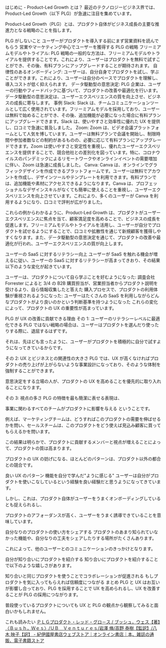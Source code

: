 はじめに - Product-Led Growth とは？
最近のテクノロジービジネス界では、Product-Led Growth（以下 PLG）が急速に注目を集めています。

Product-Led Growth（PLG）とは、プロダクト自体がビジネス成長の主要な推進力となる戦略のことを指します。

PLG がしないこと
ユーザーがプロダクトを導入する前にまず営業資料を読んでもらう
営業やマーケティング中心でユーザーを獲得する
PLG の戦略
フリーミアムモデルやトライアル: PLG 戦略の一般的な方法は、フリーミアムモデルやトライアルを提供することです。これにより、ユーザーはプロダクトを無料で試すことができ、その後、有料プランにアップグレードすることが期待されます。
自律性のあるオンボーディング: ユーザーは、自分自身でプロダクトを試し、学ぶことができます。これにより、ユーザーは自分のペースでプロダクトを理解し、導入コストが低く抑えられます。
データ駆動型の意思決定: PLG 企業は、ユーザーの行動やフィードバックに基づいて、プロダクトの改善や最適化を行います。データ駆動型の意思決定は、ユーザーエクスペリエンスの質を向上させ、ビジネスの成長に寄与します。
事例
Slack: Slack は、チームコミュニケーションツールとして広く使用されています。フリーミアムモデルを採用しており、ユーザーは無料で始めることができ、その後、追加機能が必要になった場合に有料プランにアップグレードできます。Slack は、使いやすさと効率性に優れた UX を提供し、口コミで急速に普及しました。
Zoom: Zoom は、ビデオ会議プラットフォームとして人気を博しています。ユーザーは無料プランで会議を開始し、制限時間や参加者数などの制約があるものの、必要に応じて有料プランにアップグレードできます。Zoom は使いやすさと安定性を重視し、優れたユーザーエクスペリエンスを提供することで、競合他社との差別化を図っています。特に、コロナウイルスのパンデミックによるリモートワークやオンラインイベントの需要増加に伴い、Zoom は急速に成長しました。
Canva: Canva は、オンラインでグラフィックデザインを作成できるプラットフォームです。ユーザーは無料でアカウントを作成し、デザインツールやテンプレートを利用できます。有料プランでは、追加機能や素材にアクセスできるようになります。Canva は、プロフェッショナルなデザインスキルがなくても簡単に使えることを重視し、ユーザーエクスペリエンスを向上させています。これにより、多くのユーザーが Canva を利用するようになり、口コミで評判が広がりました。

これらの例からわかるように、Product-Led Growth は、プロダクトがユーザーエクスペリエンスに焦点を当て、顧客満足度を高めることで、ビジネスの成長を促進します。フリーミアムモデルやトライアルを活用し、ユーザーが自分でプロダクトを試せるようにすることで、口コミや拡散性を通じて新規顧客を獲得しやすくなります。また、データ駆動型の意思決定を通じて、プロダクトの改善や最適化が行われ、ユーザーエクスペリエンスの質が向上します。

ユーザーの SaaS に対するリテラシー向上
ユーザーが SaaS を触れる機会が増えるに従い、ユーザーの SaaS に対するリテラシーが高まってきおり、その結果以下のような変化が起きています。

ユーザーは、プロダクトについて自ら学ぶことを好むようになった: 調査会社 Forrester によると 3/4 の B2B 購買担当が、営業担当者からプロダクト説明を受けるより、自ら情報収集したと答えた
購入プロセスで、プロダクトの利用体験が重視されるようになった: ユーザーはたくさんの SaaS を利用しながらどんなプロダクトがより良いのかという判断基準を持つようになった
これらの変化によって、プロダクトの UX の重要性が高まっています。

PLG が UX の改善に貢献できる理由
その 1: ユーザーのリテラシーレベルに最適化できる
PLG ではない戦略の場合は、ユーザーはプロダクトを選んだり使ったりする際に、退屈するはずです。

それは、先ほども言ったように、ユーザーがプロダクトを積極的に自分で試すようになってきているからです。

その 2: UX とビジネスとの関連性の大きさ
PLG では、UX が高くなければプロダクトの売り上げが上がらないような事業設計になっており、そのような体制を強制することができます。

意思決定をする立場の人が、プロダクトの UX を高めることを優先的に取り入れることになります。

その 3: 視点の多さ
PLG の特徴を最も簡潔に表せる表現は、

事業に関わるすべてのチームがプロダクトに影響を与える
ということです。

例えば、マーケティングチームは、どうすればこのプロダクトの需要を伸ばせるかを問い、セールスチームは、このプロダクトをどう使えば見込み顧客に買ってもらえるかを問います。

この結果は明らかで、プロダクトに貢献するメンバーと視点が増えることによって、プロダクトの質は高まります。

プロダクトの UX の妨げになる、ほとんどのパターンは、プロダクト以外の都合との競合です。

良い UX のパターン
機能を自分で学んだ"ように感じる"
ユーザーは自分がプロダクトを使いこなしているという経験を良い経験だと思うようになってきています。

しかし、これは、プロダクト自体がユーザーをうまくオンボーディングしているとも捉えられるし、

プロダクトのアフォーダンスが高く、ユーザーをうまく誘導できていることを意味しています。

自分なりのプロダクトの使い方をシェアする
プロダクトのあまり知られていなかった機能や、自分なりの工夫をシェアしたりする場所がたくさんあります。

これによって、他のユーザーとのコミュニケーションのきっかけとなります。

自分が知り合いにプロダクトを紹介する
知り合いにプロダクトを紹介することで以下のような嬉しさがあります。

知り合いと同じプロダクトを使うことでコラボレーションが促進される
もしプロダクトを気に入ってもらえれば信頼度につながる
まとめ
PLG と UX はお互いが影響し合っており、PLG を採用することで UX を高められるし、UX を改善することが PLG の採用につながります。

普段使っているプロダクトについても UX と PLG の観点から観察してみると面白いかもしれません。

これも読みたい
[ＰＬＧプロダクト・レッド・グロ－ス / ブッシュ，ウェス【著】〈Ｂｕｓｈ，Ｗｅｓ〉/ＵＢ　Ｖｅｎｔｕｒｅｓ/岩澤 脩/高野 泰樹【監訳】/八木 映子【訳】 - 紀伊國屋書店ウェブストア｜オンライン書店｜本、雑誌の通販、電子書籍ストア](https://www.kinokuniya.co.jp/f/dsg-01-9784799327845)
